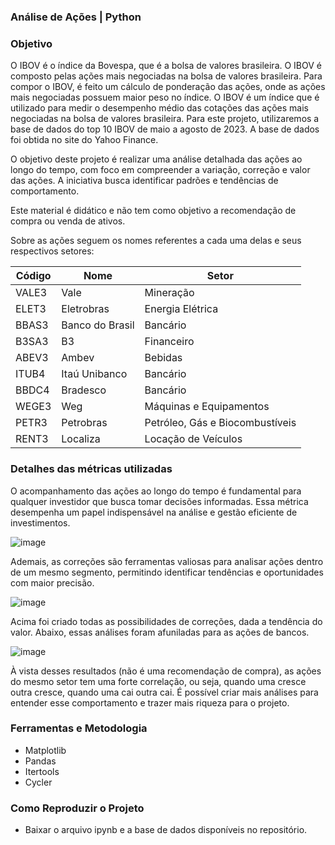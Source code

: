 ### Análise de Ações | Python 

### Objetivo

O IBOV é o índice da Bovespa, que é a bolsa de valores brasileira. 
O IBOV é composto pelas ações mais negociadas na bolsa de valores brasileira. 
Para compor o IBOV, é feito um cálculo de ponderação das ações, onde as ações mais negociadas possuem maior peso no índice. O IBOV é um índice que é utilizado para medir o desempenho médio das cotações das ações mais negociadas na bolsa de valores brasileira.
Para este projeto, utilizaremos a base de dados do top 10 IBOV de maio a agosto de 2023. A base de dados foi obtida no site do Yahoo Finance.

O objetivo deste projeto é realizar uma análise detalhada das ações ao longo do tempo, com foco em compreender a variação, correção e valor das ações. 
A iniciativa busca identificar padrões e tendências de comportamento.

Este material é didático e não tem como objetivo a recomendação de compra ou venda de ativos.

Sobre as ações seguem os nomes referentes a cada uma delas e seus respectivos setores:

Código | Nome | Setor
--- | --- | ---
 VALE3 | Vale | Mineração
 ELET3 | Eletrobras | Energia Elétrica
 BBAS3 | Banco do Brasil | Bancário  
 B3SA3 | B3 | Financeiro
 ABEV3 | Ambev | Bebidas
 ITUB4 | Itaú Unibanco | Bancário
 BBDC4 | Bradesco | Bancário
 WEGE3 | Weg | Máquinas e Equipamentos
 PETR3 | Petrobras | Petróleo, Gás e Biocombustíveis
 RENT3 | Localiza | Locação de Veículos

### Detalhes das métricas utilizadas

O acompanhamento das ações ao longo do tempo é fundamental para qualquer investidor que busca tomar decisões informadas. 
Essa métrica desempenha um papel indispensável na análise e gestão eficiente de investimentos.

![image](https://github.com/user-attachments/assets/e9f695d2-b648-4a7f-b90a-37e9c64f1f75)

Ademais, as correções são ferramentas valiosas para analisar ações dentro de um mesmo segmento, permitindo identificar tendências e oportunidades com maior precisão.

![image](https://github.com/user-attachments/assets/c58628bd-c05a-4c9b-9988-e2a18d883119)

Acima foi criado todas as possibilidades de correções, dada a tendência do valor. Abaixo, essas análises foram afuniladas para as ações de bancos. 

![image](https://github.com/user-attachments/assets/bfda4ddc-0cf2-4fb5-9cd0-f428fd0e3d2e)

À vista desses resultados (não é uma recomendação de compra), as ações do mesmo setor tem uma forte correlação, ou seja, quando uma cresce outra cresce, quando uma cai outra cai. 
É possível criar mais análises para entender esse comportamento e trazer mais riqueza para o projeto. 

### Ferramentas e Metodologia

 - Matplotlib
 - Pandas
 - Itertools
 - Cycler

### Como Reproduzir o Projeto

- Baixar o arquivo ipynb e a base de dados disponíveis no repositório.
